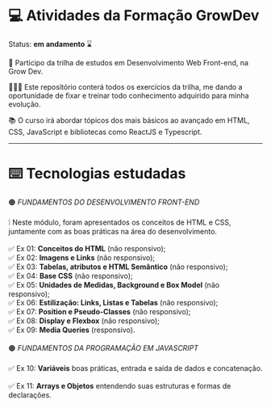 # 💻 Atividades da Formação GrowDev

Status: **em andamento** ⌛

🚀 Participo da trilha de estudos em Desenvolvimento Web Front-end, na Grow Dev.

👩🏻‍💻 Este repositório conterá todos os exercícios da trilha, me dando a oportunidade de fixar e treinar todo conhecimento adquirido para minha evolução.

📚 O curso irá abordar tópicos dos mais básicos ao avançado em HTML, CSS, JavaScript e bibliotecas como ReactJS e Typescript.

---

# ⌨️ Tecnologias estudadas

🟠 *FUNDAMENTOS DO DESENVOLVIMENTO FRONT-END*
<br><br>
❕ Neste módulo, foram apresentados os conceitos de HTML e CSS, juntamente com as boas práticas na área do desenvolvimento.
<br><br>
✅ Ex 01: **Conceitos do HTML** (não responsivo);
<br>
✅ Ex 02: **Imagens e Links** (não responsivo);
<br>
✅ Ex 03: **Tabelas, atributos e HTML Semântico** (não responsivo);
<br>
✅ Ex 04: **Base CSS** (não responsivo);
<br>
✅ Ex 05: **Unidades de Medidas, Background e Box Model** (não responsivo);
<br>
✅ Ex 06: **Estilização: Links, Listas e Tabelas** (não responsivo);
<br>
✅ Ex 07: **Position e Pseudo-Classes** (não responsivo);
<br>
✅ Ex 08: **Display e Flexbox** (não responsivo);
<br>
✅ Ex 09: **Media Queries** (responsivo).
<br><br>
🟠 *FUNDAMENTOS DA PROGRAMAÇÃO EM JAVASCRIPT*
<br><br>
✅ Ex 10: **Variáveis** boas práticas, entrada e saída de dados e concatenação.
<br><br>
✅ Ex 11: **Arrays e Objetos** entendendo suas estruturas e formas de declarações.
<br><br>
